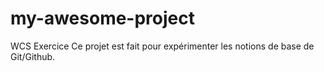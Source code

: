 # my-awesome-project
WCS Exercice
Ce projet est fait pour expérimenter les notions de base de Git/Github.
